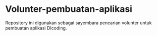 # Volunter-pembuatan-aplikasi
Repository ini digunakan sebagai sayembara pencarian volunter untuk pembuatan aplikasi DIcoding.
